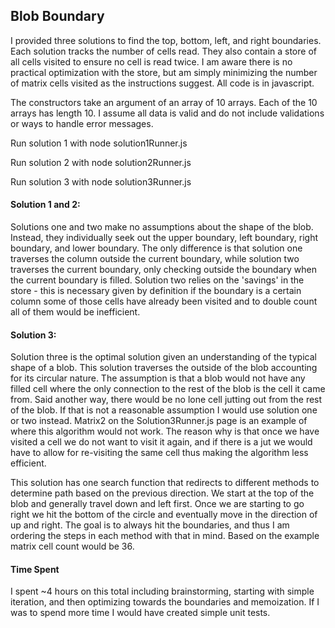 ## Blob Boundary

I provided three solutions to find the top, bottom, left, and right boundaries. Each solution tracks the number of cells read. They also contain a store of all cells visited to ensure no cell is read twice. I am aware there is no practical optimization with the store, but am simply minimizing the number of matrix cells visited as the instructions suggest. All code is in javascript.


The constructors take an argument of an array of 10 arrays. Each of the 10 arrays has length 10. I assume all data is valid and do not include validations or ways to handle error messages.


Run solution 1 with node solution1Runner.js

Run solution 2 with node solution2Runner.js

Run solution 3 with node solution3Runner.js


#### Solution 1 and 2:
Solutions one and two make no assumptions about the shape of the blob. Instead, they individually seek out the upper boundary, left boundary, right boundary, and lower boundary. The only difference is that solution one traverses the column outside the current boundary, while solution two traverses the current boundary, only checking outside the boundary when the current boundary is filled. Solution two relies on the 'savings' in the store - this is necessary given by definition if the boundary is a certain column some of those cells have already been visited and to double count all of them would be inefficient.


#### Solution 3:
Solution three is the optimal solution given an understanding of the typical shape of a blob. This solution traverses the outside of the blob accounting for its circular nature. The assumption is that a blob would not have any filled cell where the only connection to the rest of the blob is the cell it came from. Said another way, there would be no lone cell jutting out from the rest of the blob.  If that is not a reasonable assumption I would use solution one or two instead. Matrix2 on the Solution3Runner.js page is an example of where this algorithm would not work. The reason why is that once we have visited a cell we do not want to visit it again, and if there is a jut we would have to allow for re-visiting the same cell thus making the algorithm less efficient.

This solution has one search function that redirects to different methods to determine path based on the previous direction. We start at the top of the blob and generally travel down and left first. Once we are starting to go right we hit the bottom of the circle and eventually move in the direction of up and right. The goal is to always hit the boundaries, and thus I am ordering the steps in each method with that in mind. Based on the example matrix cell count would be 36.


#### Time Spent
I spent ~4 hours on this total including brainstorming, starting with simple iteration, and then optimizing towards the boundaries and memoization. If I was to spend more time I would have created simple unit tests.
